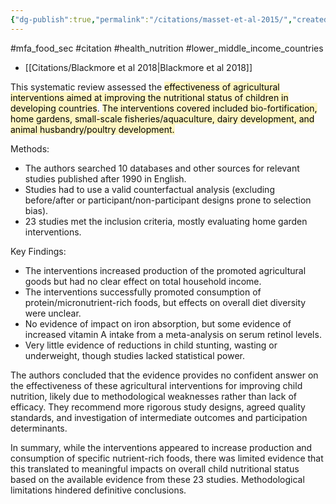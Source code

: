 ```yaml
---
{"dg-publish":true,"permalink":"/citations/masset-et-al-2015/","created":"2024-04-22T13:02:06.000+01:00","updated":"2025-09-28T23:47:45.765+01:00"}
---
```


#mfa_food_sec #citation #health_nutrition #lower_middle_income_countries 

- [[Citations/Blackmore et al 2018\|Blackmore et al 2018]]

This systematic review assessed the <mark style="background: #FFF3A3A6;">effectiveness of agricultural interventions aimed at improving the nutritional status of children in developing countries</mark>. <mark style="background: #FFF3A3A6;">The interventions covered included bio-fortification, home gardens, small-scale fisheries/aquaculture, dairy development, and animal husbandry/poultry development.</mark>

Methods:
- The authors searched 10 databases and other sources for relevant studies published after 1990 in English. 
- Studies had to use a valid counterfactual analysis (excluding before/after or participant/non-participant designs prone to selection bias).
- 23 studies met the inclusion criteria, mostly evaluating home garden interventions.

Key Findings:
- The interventions increased production of the promoted agricultural goods but had no clear effect on total household income. 
- The interventions successfully promoted consumption of protein/micronutrient-rich foods, but effects on overall diet diversity were unclear.
- No evidence of impact on iron absorption, but some evidence of increased vitamin A intake from a meta-analysis on serum retinol levels.
- Very little evidence of reductions in child stunting, wasting or underweight, though studies lacked statistical power.

The authors concluded that the evidence provides no confident answer on the effectiveness of these agricultural interventions for improving child nutrition, likely due to methodological weaknesses rather than lack of efficacy. They recommend more rigorous study designs, agreed quality standards, and investigation of intermediate outcomes and participation determinants.

In summary, while the interventions appeared to increase production and consumption of specific nutrient-rich foods, there was limited evidence that this translated to meaningful impacts on overall child nutritional status based on the available evidence from these 23 studies. Methodological limitations hindered definitive conclusions.